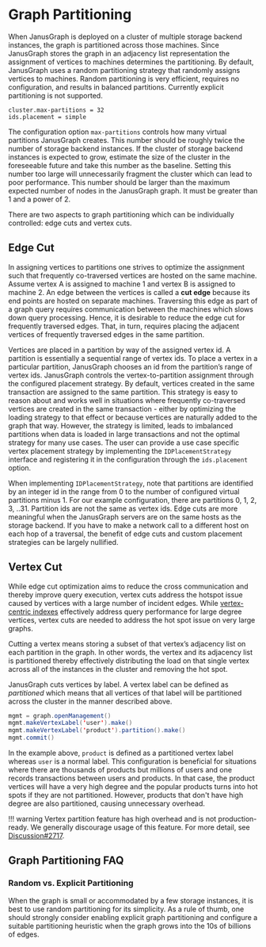 # Graph Partitioning

When JanusGraph is deployed on a cluster of multiple storage backend instances, the graph is partitioned across those machines. Since JanusGraph stores the graph in an adjacency list representation the assignment of vertices to machines determines the partitioning. By default, JanusGraph uses a random partitioning strategy that randomly assigns vertices to machines. Random partitioning is very efficient, requires no configuration, and results in balanced partitions. Currently explicit partitioning is not supported.

```properties
cluster.max-partitions = 32
ids.placement = simple 
```

The configuration option `max-partitions` controls how many virtual partitions JanusGraph creates. This number should be roughly twice the number of storage backend instances. If the cluster of storage backend instances is expected to grow, estimate the size of the cluster in the foreseeable future and take this number as the baseline. Setting this number too large will unnecessarily fragment the cluster which can lead to poor performance. This number should be larger than the maximum expected number of nodes in the JanusGraph graph. It must be greater than 1 and a power of 2. 

There are two aspects to graph partitioning which can be individually
controlled: edge cuts and vertex cuts.

## Edge Cut

In assigning vertices to partitions one strives to optimize the
assignment such that frequently co-traversed vertices are hosted on the
same machine. Assume vertex A is assigned to machine 1 and vertex B is
assigned to machine 2. An edge between the vertices is called a **cut
edge** because its end points are hosted on separate machines.
Traversing this edge as part of a graph query requires communication
between the machines which slows down query processing. Hence, it is
desirable to reduce the edge cut for frequently traversed edges. That,
in turn, requires placing the adjacent vertices of frequently traversed
edges in the same partition.

Vertices are placed in a partition by way of the assigned vertex id. A
partition is essentially a sequential range of vertex ids. To place a
vertex in a particular partition, JanusGraph chooses an id from the
partition’s range of vertex ids. JanusGraph controls the
vertex-to-partition assignment through the configured placement
strategy. By default, vertices created in the same transaction are
assigned to the same partition. This strategy is easy to reason about
and works well in situations where frequently co-traversed vertices are
created in the same transaction - either by optimizing the loading
strategy to that effect or because vertices are naturally added to the
graph that way. However, the strategy is limited, leads to imbalanced
partitions when data is loaded in large transactions and not the optimal
strategy for many use cases. The user can provide a use case specific
vertex placement strategy by implementing the `IDPlacementStrategy`
interface and registering it in the configuration through the
`ids.placement` option.

When implementing `IDPlacementStrategy`, note that partitions are
identified by an integer id in the range from 0 to the number of
configured virtual partitions minus 1. For our example configuration,
there are partitions 0, 1, 2, 3, ..31. Partition ids are not the same as
vertex ids. Edge cuts are more meaningful when the JanusGraph servers
are on the same hosts as the storage backend. If you have to make a
network call to a different host on each hop of a traversal, the benefit
of edge cuts and custom placement strategies can be largely nullified.

## Vertex Cut

While edge cut optimization aims to reduce the cross communication and
thereby improve query execution, vertex cuts address the hotspot issue
caused by vertices with a large number of incident edges. While
[vertex-centric indexes](../schema/index-management/index-performance.md#vertex-centric-indexes) effectively address query
performance for large degree vertices, vertex cuts are needed to address
the hot spot issue on very large graphs.

Cutting a vertex means storing a subset of that vertex’s adjacency list
on each partition in the graph. In other words, the vertex and its
adjacency list is partitioned thereby effectively distributing the load
on that single vertex across all of the instances in the cluster and
removing the hot spot.

JanusGraph cuts vertices by label. A vertex label can be defined as
*partitioned* which means that all vertices of that label will be
partitioned across the cluster in the manner described above.

```java
mgmt = graph.openManagement()
mgmt.makeVertexLabel('user').make()
mgmt.makeVertexLabel('product').partition().make()
mgmt.commit()
```

In the example above, `product` is defined as a partitioned vertex label
whereas `user` is a normal label. This configuration is beneficial for
situations where there are thousands of products but millions of users
and one records transactions between users and products. In that case,
the product vertices will have a very high degree and the popular
products turns into hot spots if they are not partitioned. However,
products that don't have high degree are also partitioned,
causing unnecessary overhead.

!!! warning
    Vertex partition feature has high overhead and is not production-ready.
    We generally discourage usage of this feature. For more detail,
    see [Discussion#2717](https://github.com/JanusGraph/janusgraph/discussions/2717).

## Graph Partitioning FAQ

### Random vs. Explicit Partitioning

When the graph is small or accommodated by a few storage instances, it
is best to use random partitioning for its simplicity. As a rule of
thumb, one should strongly consider enabling explicit graph partitioning
and configure a suitable partitioning heuristic when the graph grows
into the 10s of billions of edges.

